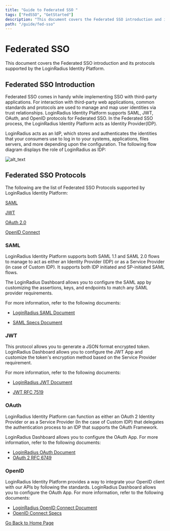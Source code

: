 ```yaml
---
title: "Guide to Federated SSO "
tags: ["FedSSO", "GetStarted"]
description: "This document covers the Federated SSO introduction and its protocols supported by the LoginRadius Identity Platform."
path: "/guide/fed-sso"
---
```



# Federated SSO

This document covers the Federated SSO introduction and its protocols supported by the LoginRadius Identity Platform.

## Federated SSO Introduction

Federated SSO comes in handy while implementing SSO with third-party applications. For interaction with third-party web applications, common standards and protocols are used to manage and map user identities via trust relationships. LoginRadius Identity Platform supports SAML, JWT, OAuth, and OpenID protocols for Federated SSO. In the Federated SSO process, the LoginRadius Identity Platform acts as Identity Provider(IDP).

LoginRadius acts as an IdP, which stores and authenticates the identities that your consumers use to log in to your systems, applications, files servers, and more depending upon the configuration. The following flow diagram displays the role of LoginRadius as IDP:

![alt_text](/images/fed-sso-flow.png "image_tooltip")

## Federated SSO Protocols

The following are the list of Federated SSO Protocols supported by LoginRadius Identity Platform:

[SAML](#saml)

[JWT](#jwt)

[OAuth 2.0](#oauth-2.0)

[OpenID Connect](#openid-connect)

### SAML

LoginRadius Identity Platform supports both SAML 1.1 and SAML 2.0 flows to manage to act as either an Identity Provider (IDP) or as a Service Provider (in case of Custom IDP). It supports both IDP initiated and SP-initiated SAML flows.

The LoginRadius Dashboard allows you to configure the SAML app by customizing the assertions, keys, and endpoints to match any SAML provider requirements.

For more information, refer to the following documents:

* [LoginRadius SAML Document](../../guide/saml)

* [SAML Specs Document](http://saml.xml.org/saml-specifications)

### JWT

This protocol allows you to generate a JSON format encrypted token. LoginRadius Dashboard allows you to configure the JWT App and customize the token's encryption method based on the Service Provider requirement.

For more information, refer to the following documents:

* [LoginRadius JWT Document](../../guide/jwt)

* [JWT RFC 7519](https://tools.ietf.org/html/rfc7519)

### OAuth

LoginRadius Identity Platform can function as either an OAuth 2 Identity Provider or as a Service Provider (In the case of Custom IDP) that delegates the authentication process to an IDP that supports the OAuth Framework.

LoginRadius Dashboard allows you to configure the OAuth App. For more information, refer to the following documents:

* [LoginRadius OAuth Document](../../guide/oauth)
* [OAuth 2 RFC 6749](https://tools.ietf.org/html/rfc6749)

### OpenID

LoginRadius Identity Platform provides a way to integrate your OpenID client with our APIs by following the standards. LoginRadius Dashboard allows you to configure the OAuth App. For more information, refer to the following documents:

* [LoginRadius OpenID Connect Document](../../guide/oidc)
* [OpenID Connect Specs](https://openid.net/specs/openid-authentication-2_0.html)



[Go Back to Home Page](https://lr-developer-docs.netlify.app)

